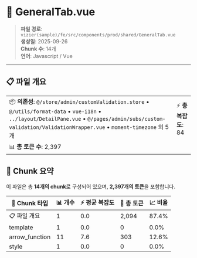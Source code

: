 # 📄 GeneralTab.vue

> **파일 경로**: `vizier(sample)/fe/src/components/prod/shared/GeneralTab.vue`  
> **생성일**: 2025-09-26  
> **Chunk 수**: 14개  
> **언어**: Javascript / Vue
---





## 📋 파일 개요

| | |
|--|--|
| 📦 **의존성**: `@/store/admin/customValidation.store` • `@/utils/format-data` • `vue-i18n` • `../layout/DetailPane.vue` • `@/pages/admin/subs/custom-validation/ValidationWrapper.vue` • `moment-timezone` 외 5개 | ⚡ **총 복잡도**: 84 |
| 📊 **총 토큰 수**: 2,397 |  |






## 🧩 Chunk 요약

이 파일은 총 **14개의 chunk**로 구성되어 있으며, **2,397개의 토큰**을 포함합니다.

| 🧩 Chunk 타입 | 📊 개수 | ⚡ 평균 복잡도 | 📝 총 토큰 | 📈 비율 |
|---------------|--------|-------------|----------|--------|
| 📋 파일 개요 | 1 | 0.0 | 2,094 | 87.4% |
| template | 1 | 0.0 | 0 | 0.0% |
| arrow_function | 11 | 7.6 | 303 | 12.6% |
| style | 1 | 0.0 | 0 | 0.0% |

